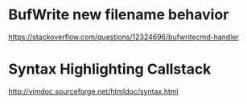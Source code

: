 # BufWrite new filename behavior 

https://stackoverflow.com/questions/12324696/bufwritecmd-handler

# Syntax Highlighting Callstack

http://vimdoc.sourceforge.net/htmldoc/syntax.html